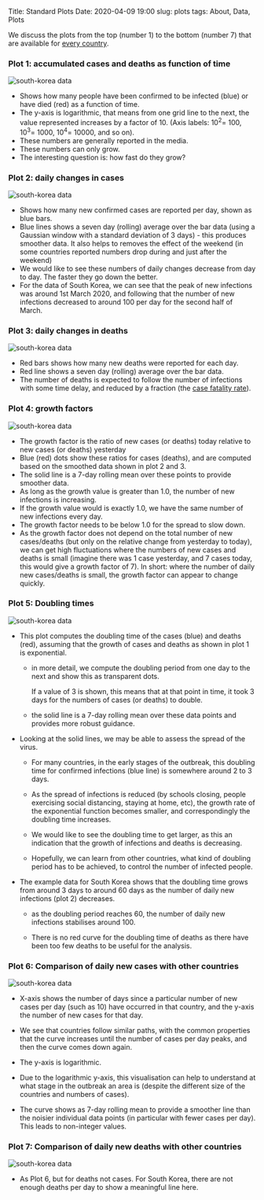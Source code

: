 Title: Standard Plots
Date: 2020-04-09 19:00
slug: plots
tags: About, Data, Plots


We discuss the plots from the top (number 1) to the bottom (number 7) that are
available for [every country](world.html).

### Plot 1: accumulated cases and deaths as function of time

![south-korea data]({attach}fig-south-korea1.png)

* Shows how many people have been confirmed to be infected (blue) or have died (red) as a function of time.
* The y-axis is logarithmic, that means from one grid line to the next, the
  value represented increases by a factor of 10. (Axis labels: 10<sup>2</sup>=
  100, 10<sup>3</sup>= 1000, 10<sup>4</sup>= 10000, and so on).
* These numbers are generally reported in the media.
* These numbers can only grow.
* The interesting question is: how fast do they grow?

### Plot 2: daily changes in cases
![south-korea data]({attach}fig-south-korea2.png)

* Shows how many new confirmed cases are reported per day, shown as blue bars.
* Blue lines shows a seven day (rolling) average over the bar data (using a Gaussian
  window with a standard deviation of 3 days) - this
  produces smoother data. It also helps to removes the effect of the weekend
  (in some countries reported numbers drop during and just after the weekend)
* We would like to see these numbers of daily changes decrease from day to day.
  The faster they go down the better. 
* For the data of South Korea, we can see that the peak of new infections was
  around 1st March 2020, and following that the number of new infections
  decreased to around 100 per day for the second half of March.

### Plot 3: daily changes in deaths
![south-korea data]({attach}fig-south-korea3.png)

* Red bars shows how many new deaths were reported for each day.
* Red line shows a seven day (rolling) average over the bar data.
* The number of deaths is expected to follow the number of infections with some
  time delay, and reduced by a fraction (the [case fatality
  rate](https://en.wikipedia.org/wiki/Case_fatality_rate)).

### Plot 4: growth factors
![south-korea data]({attach}fig-south-korea4.png)

* The growth factor is the ratio of new cases (or deaths) today relative to new
  cases (or deaths) yesterday
* Blue (red) dots show these ratios for cases (deaths), and are computed based 
  on the smoothed data shown in plot 2 and 3.
* The solid line is a 7-day rolling mean over these points to provide smoother data.
* As long as the growth value is greater than 1.0, the number of new infections
  is increasing.
* If the growth value would is exactly 1.0, we have the same number of new
  infections every day.
* The growth factor needs to be below 1.0 for the spread to slow down.
* As the growth factor does not depend on the total number of new cases/deaths
  (but only on the relative change from yesterday to today), we can get high
  fluctuations where the numbers of new cases and deaths is small (imagine there
  was 1 case yesterday, and 7 cases today, this would give a growth factor of
  7). In short: where the number of daily new cases/deaths is small, the growth
  factor can appear to change quickly.

### Plot 5: Doubling times
![south-korea data]({attach}fig-south-korea5.png)

* This plot computes the doubling time of the cases (blue) and deaths (red),
  assuming that the growth of cases and deaths as shown in plot 1 is
  exponential.
  
  * in more detail, we compute the doubling period from one day to the next and
    show this as transparent dots.
    
    If a value of 3 is shown, this means that at that point in time, it took 3
    days for the numbers of cases (or deaths) to double.
     
  * the solid line is a 7-day rolling mean over these data points and provides
    more robust guidance.
    
* Looking at the solid lines, we may be able to assess the spread of the virus. 

  * For many countries, in the early stages of the outbreak, this doubling time
    for confirmed infections (blue line) is somewhere around 2 to 3 days.
  
  * As the spread of infections is reduced (by schools closing, people
    exercising social distancing, staying at home, etc), the growth rate of the
    exponential function becomes smaller, and correspondingly the doubling time 
    increases. 
    
  * We would like to see the doubling time to get larger, as this an indication
    that the growth of infections and deaths is decreasing.
  
  * Hopefully, we can learn from other countries, what kind of doubling period
    has to be achieved, to control the number of infected people.
  
* The example data for South Korea shows that the doubling time grows from
  around 3 days to around 60 days as the number of daily new infections (plot 2)
  decreases.
  
  * as the doubling period reaches 60, the number of daily new infections
    stabilises around 100.
    
  * There is no red curve for the doubling time of deaths as there have
    been too few deaths to be useful for the analysis.


### Plot 6: Comparison of daily new cases with other countries
![south-korea data]({attach}fig-south-korea6.png)

* X-axis shows the number of days since a particular number of new cases per day
  (such as 10) have occurred in that country, and the y-axis the number of new
  cases for that day.
  
* We see that countries follow similar paths, with the common properties that
  the curve increases until the number of cases per day peaks, and then the
  curve comes down again.
  
* The y-axis is logarithmic.

* Due to the logarithmic y-axis, this visualisation can help to understand at
  what stage in the outbreak an area is (despite the different size of the
  countries and numbers of cases).
  
* The curve shows as 7-day rolling mean to provide a smoother line than the
  noisier individual data points (in particular with fewer cases per day). This
  leads to non-integer values.
  
### Plot 7: Comparison of daily new deaths with other countries
![south-korea data]({attach}fig-south-korea7.png)

* As Plot 6, but for deaths not cases. For South Korea, there are not enough
  deaths per day to show a meaningful line here.



